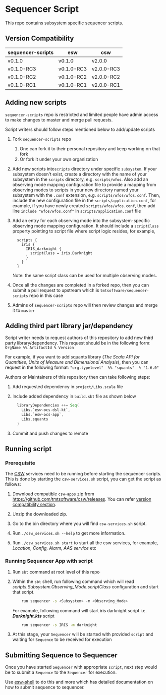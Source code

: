 # Sequencer Script

This repo contains subsystem specific sequencer scripts.

## Version Compatibility

| sequencer-scripts | esw        | csw        |
| ----------------- | ---------- | ---------- |
| v0.1.0            | v0.1.0     | v2.0.0     |
| v0.1.0-RC3        | v0.1.0-RC3 | v2.0.0-RC3 |
| v0.1.0-RC2        | v0.1.0-RC2 | v2.0.0-RC2 |
| v0.1.0-RC1        | v0.1.0-RC1 | v2.0.0-RC1 |

## Adding new scripts

`sequencer-scripts` repo is restricted and limited people have admin access to make changes to master and merge pull requests.

Script writers should follow steps mentioned below to add/update scripts

1. Fork `sequencer-scripts` repo
    1. One can fork it to their personal repository and keep working on that fork
    1. Or fork it under your own organization

1. Add new scripts into`scripts` directory under specific `subsystem`.  If your subsystem doesn't exist, create a directory with the name of your subsystem in the `scripts` directory, e.g. `scripts/wfos`.  Also add an observing mode mapping configuration file to provide a mapping from observing modes to scripts in your new directory named your subsystem with the `.conf` extension, e.g. `scripts/wfos/wfos.conf`.  Then, include the new configuration file in the `scripts/application.conf`, for example, if you have newly created `scripts/wfos/wfos.conf`, then add line `include "wfos/wfos.conf"` in `scripts/application.conf` file

1. Add an entry for each observing mode into the subsystem-specific observing mode mapping configuration.  It should include a `scriptClass` property pointing to script file where script logic resides, for example,

    ```hocon
      scripts {
        iris {
          IRIS_darknight {
            scriptClass = iris.Darknight
          }
        }
      }
    ```

    Note: the same script class can be used for multiple observing modes.

1. Once all the changes are completed in a forked repo, then you can submit a pull request to upstream which is `tmtsoftware/sequencer-scripts` repo in this case

1. Admins of `sequencer-scripts` repo will then review changes and merge it to `master`

## Adding third part library jar/dependency

Script writer needs to request authors of this repository to add new third party library/dependency.
This request should be in the following form:
`OrgName %% ArtifactId % Version`

For example, if you want to add squants library (*The Scala API for Quantities, Units of Measure and Dimensional Analysis*), then you can request in the following format:
`"org.typelevel"  %% "squants"  % "1.6.0"`

Authors or Maintainers of this repository then can take following steps:

1. Add requested dependency in `project/Libs.scala` file

1. Include added dependency in `build.sbt` file as shown below

    ```scala
      libraryDependencies ++= Seq(
        Libs.`esw-ocs-dsl-kt`,
        Libs.`esw-ocs-app`,
        Libs.squants
      )
    ```

1. Commit and push changes to remote

## Running script

### Prerequisite

The [CSW](https://github.com/tmtsoftware/csw) services need to be running before starting the sequencer scripts.
This is done by starting the `csw-services.sh` script, you can get the script as follows:

1. Download compatible `csw-apps` zip from https://github.com/tmtsoftware/csw/releases.
You can refer [version compatibility section](#-version-compaibilty).

1. Unzip the downloaded zip.

1. Go to the bin directory where you will find `csw-services.sh` script.

1. Run `./csw_services.sh --help` to get more information.

1. Run `./csw_services.sh start` to start all the csw services, for example, _Location, Config, Alarm, AAS service_ etc

### Running Sequencer App with script

1. Run `sbt` command at root level of this repo

1. Within the `sbt` shell, run following command which will read _scripts.Subsystem.Observing_Mode.scriptClass_ configuration and start that script.

    ```bash
        run sequencer -s <Subsystem> -m <Observing_Mode>
    ```

    For example, following command will start iris darknight script i.e. **_Darknight.kts_** script

    ```bash
        run sequencer -s IRIS -m darknight
    ```

1. At this stage, your `Sequencer` will be started with provided `script` and waiting for `Sequence` to be received for execution

## Submitting Sequence to Sequencer

Once you have started `Sequencer` with appropriate `script`, next step would be to submit a `Sequence` to the `Sequencer` for execution.

Use [esw-shell](https://github.com/tmtsoftware/esw/tree/master/esw-shell) to do this and more which has detailed documentation on how to submit sequence to sequencer.
